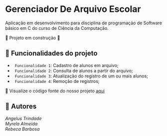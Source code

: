 # Gerenciador De Arquivo Escolar

Aplicação em desenvolvimento para disciplina de programação de Software básico em C do curso de Ciência da Computação. <br>

:construction: Projeto em construção :construction:

## :hammer: Funcionalidades do projeto
- ` Funcionalidade 1`: Cadastro de alunos em arquivo;
- ` Funcionalidade 2`: Consulta de alunos a partir do arquivo;
- ` Funcionalidade 3`: Atualização do registro de um ou mais alunos;
- ` Funcionalidade 4`: Remoção de registros;

:mag_right: Visualize o código fonte do nosso projeto [aqui](https://github.com/RebecaBNunes/GerenciadorDeArquivoEscolar/blob/main/main.c)

## :small_blue_diamond: Autores
_Angelus Trindade_ <br>
_Myrela Almeida_ <br>
_Rebeca Barbosa_ <br>
